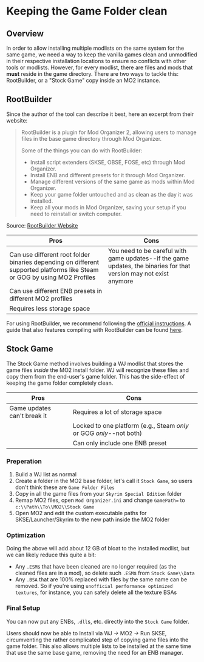 # Keeping the Game Folder clean

## Overview

In order to allow installing multiple modlists on the same system for the same game, we need a way to keep the vanilla games clean and unmodified in their respective installation locations to ensure no conflicts with other tools or modlists. However, for every modlist, there are files and mods that **must** reside in the game directory. There are two ways to tackle this: RootBuilder, or a "Stock Game" copy inside an MO2 instance.

## RootBuilder

Since the author of the tool can describe it best, here an excerpt from their website:

> RootBuilder is a plugin for Mod Organizer 2, allowing users to manage files in the base game directory through Mod Organizer.
>
> Some of the things you can do with RootBuilder:
>
> -   Install script extenders (SKSE, OBSE, FOSE, etc) through Mod Organizer.
> -   Install ENB and different presets for it through Mod Organizer.
> -   Manage different versions of the same game as mods within Mod Organizer.
> -   Keep your game folder untouched and as clean as the day it was installed.
> -   Keep all your mods in Mod Organizer, saving your setup if you need to reinstall or switch computer.

Source: [RootBuilder Website](https://kezyma.github.io/?p=rootbuilder)

| Pros                                                                                                                      | Cons                                                                                                               |
| ------------------------------------------------------------------------------------------------------------------------- | ------------------------------------------------------------------------------------------------------------------ |
| Can use different root folder binaries depending on different supported platforms like Steam or GOG by using MO2 Profiles | You need to be careful with game updates--if the game updates, the binaries for that version may not exist anymore |
| Can use different ENB presets in different MO2 profiles                                                                   |                                                                                                                    |
| Requires less storage space                                                                                               |                                                                                                                    |

For using RootBuilder, we recommend following the [official instructions](https://kezyma.github.io/?p=rootbuilder#intall-col).
A guide that also features compiling with RootBuilder can be found [here](https://github.com/The-Animonculory/Modding-Resources/blob/main/Root%20Builder%20for%20Skyrim%20AE.md).

## Stock Game

The Stock Game method involves building a WJ modlist that stores the game files _inside_ the MO2 install folder.
WJ will recognize these files and copy them from the end-user's game folder. This has the side-effect of keeping the game folder completely clean.

| Pros                        | Cons                                                                |
| --------------------------- | ------------------------------------------------------------------- |
| Game updates can't break it | Requires a lot of storage space                                     |
|                             | Locked to one platform (e.g., Steam _only_ or GOG _only_--not both) |
|                             | Can only include one ENB preset                                     |

### Preperation

1. Build a WJ list as normal
2. Create a folder in the MO2 base folder, let's call it `Stock Game`, so users don't think these are `Game Folder Files`
3. Copy in all the game files from your `Skyrim Special Edition` folder
4. Remap MO2 files, open `Mod Organizer.ini` and change `GamePath=` to `c:\\Path\\To\\MO2\\Stock Game`
5. Open MO2 and edit the custom executable paths for SKSE/Launcher/Skyrim to the new path inside the MO2 folder

### Optimization

Doing the above will add about 12 GB of bloat to the installed modlist, but we can likely reduce this quite a bit:

-   Any `.ESM`s that have been cleaned are no longer required (as the cleaned files are in a mod), so delete such `.ESM`s from `Stock Game\\Data`
-   Any `.BSA` that are 100% replaced with files by the same name can be removed. So if you're using `unofficial performance optimized textures`, for instance, you can safely delete all the texture BSAs

### Final Setup

You can now put any ENBs, `.dll`s, etc. directly into the `Stock Game` folder.

Users should now be able to Install via WJ -> MO2 -> Run SKSE, circumventing the rather complicated step of copying game files into the game folder. This also allows multiple lists to be installed at the same time that use the same base game, removing the need for an ENB manager.
